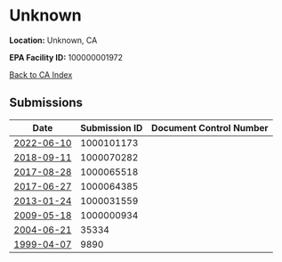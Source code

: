 # Unknown

**Location:** Unknown, CA

**EPA Facility ID:** 100000001972

[Back to CA Index](../../index.md)

## Submissions

| Date | Submission ID | Document Control Number |
|------|--------------|-------------------------|
| [2022-06-10](submissions/1000101173.md) | 1000101173 |  |
| [2018-09-11](submissions/1000070282.md) | 1000070282 |  |
| [2017-08-28](submissions/1000065518.md) | 1000065518 |  |
| [2017-06-27](submissions/1000064385.md) | 1000064385 |  |
| [2013-01-24](submissions/1000031559.md) | 1000031559 |  |
| [2009-05-18](submissions/1000000934.md) | 1000000934 |  |
| [2004-06-21](submissions/35334.md) | 35334 |  |
| [1999-04-07](submissions/9890.md) | 9890 |  |
